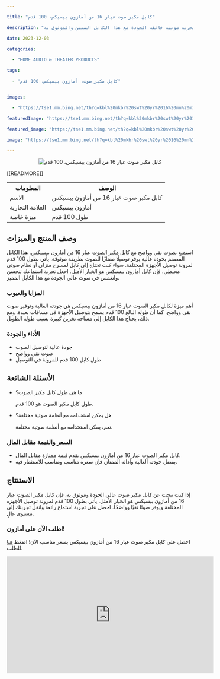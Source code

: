 ---
title: "كابل مكبر صوت عيار 16 من أمازون بيسيكس، 100 قدم"
description: "لقد وصلت الآن إلى منتجنا الرائع - كابل مكبر صوت عيار 16 من أمازون بيسيكس، بطول 100 قدم. احصل على تجربة صوتية فائقة الجودة مع هذا الكابل المتين والموثوق به."
date: 2023-12-03
categories:
  - "HOME AUDIO & THEATER PRODUCTS"
tags:
  - "كابل مكبر صوت، أمازون بيسيكس، 100 قدم"

images:
  - "https://tse1.mm.bing.net/th?q=kbl%20mkbr%20swt%20yr%2016%20mn%20mzwn%20bysyks%20100%20qdm%20kode%20asin%20b006lw0w5y%20tag%20indrajaya%2020"
featuredImage: "https://tse1.mm.bing.net/th?q=kbl%20mkbr%20swt%20yr%2016%20mn%20mzwn%20bysyks%20100%20qdm%20kode%20asin%20b006lw0w5y%20tag%20indrajaya%2020"
featured_image: "https://tse1.mm.bing.net/th?q=kbl%20mkbr%20swt%20yr%2016%20mn%20mzwn%20bysyks%20100%20qdm%20kode%20asin%20b006lw0w5y%20tag%20indrajaya%2020"
image: "https://tse1.mm.bing.net/th?q=kbl%20mkbr%20swt%20yr%2016%20mn%20mzwn%20bysyks%20100%20qdm%20kode%20asin%20b006lw0w5y%20tag%20indrajaya%2020"
---

<center><img alt="كابل مكبر صوت عيار 16 من أمازون بيسيكس، 100 قدم" src="https://tse1.mm.bing.net/th?q=image كابل مكبر صوت عيار 16 من أمازون بيسيكس، 100 قدم (KODE ASIN=B006LW0W5Y, TAG=indrajaya-20)"/></center>

<table>

<tr>

<th>المعلومات</th>

<th>الوصف</th>

</tr>

<tr>

<td>الاسم</td>

<td>كابل مكبر صوت عيار 16 من أمازون بيسيكس</td>

</tr>

<tr>

<td>العلامة التجارية</td>

<td>أمازون بيسيكس</td>

</tr>

<tr>

<td>ميزة خاصة</td>

<td>طول 100 قدم</td>

 [[READMORE]] 



</tr>

</table>

<h2>وصف المنتج والميزات</h2>

<p>استمتع بصوت نقي وواضح مع كابل مكبر الصوت عيار 16 من أمازون بيسيكس. هذا الكابل المصمم بجودة عالية يوفر توصيلًا ممتازًا للصوت بطريقة موثوقة. يأتي بطول 100 قدم لمرونة توصيل الأجهزة المختلفة. سواء كنت تحتاج إلى كابل لمسرح منزلي أو نظام صوتي محيطي، فإن كابل أمازون بيسيكس هو الخيار الأمثل. اجعل تجربة استماعك تتحسن وانغمس في صوت عالي الجودة مع هذا الكابل المميز.</p>

<h3>المزايا والعيوب</h3>

<p>أهم ميزة لكابل مكبر الصوت عيار 16 من أمازون بيسيكس هي جودته العالية وتوفير صوت نقي وواضح. كما أن طوله البالغ 100 قدم يسمح بتوصيل الأجهزة في مسافات بعيدة. ومع ذلك، يحتاج هذا الكابل إلى مساحة تخزين كبيرة بسبب طوله الطويل.</p>

<h3>الأداء والجودة</h3>

<ul>

<li>جودة عالية لتوصيل الصوت</li>

<li>صوت نقي وواضح</li>

<li>طول كابل 100 قدم للمرونة في التوصيل</li>

</ul>

<h2>الأسئلة الشائعة</h2>

<ul>

<li>ما هي طول كابل مكبر الصوت؟</li>

<p>طول كابل مكبر الصوت هو 100 قدم.</p>

<li>هل يمكن استخدامه مع أنظمة صوتية مختلفة؟</li>

<p>نعم، يمكن استخدامه مع أنظمة صوتية مختلفة.</p>

</ul>

<h3>السعر والقيمة مقابل المال</h3>

<ul>

<li>كابل مكبر الصوت عيار 16 من أمازون بيسيكس يقدم قيمة ممتازة مقابل المال.</li>

<li>بفضل جودته العالية وأدائه الممتاز، فإن سعره مناسب ومناسب للاستثمار فيه.</li>

</ul>

<h2>الاستنتاج</h2>

<p>إذا كنت تبحث عن كابل مكبر صوت عالي الجودة وموثوق به، فإن كابل مكبر الصوت عيار 16 من أمازون بيسيكس هو الخيار الأمثل. يأتي بطول 100 قدم لمرونة توصيل الأجهزة المختلفة ويوفر صوتًا نقيًا وواضحًا. احصل على تجربة استماع رائعة وانقل تجربتك إلى مستوى عالٍ.</p>

<h3>اطلب الآن على أمازون!</h3>

<p>احصل على كابل مكبر صوت عيار 16 من أمازون بيسيكس بسعر مناسب الآن! اضغط <a href="https://www.amazon.com/dp/B006LW0W5Y/?tag=indrajaya-20">هنا</a> للطلب.</p>

<iframe width="560" height="315" src="https://www.youtube.com/embed/Y-aFtGVMLmk" title="كابل مكبر صوت عيار 16 من أمازون بيسيكس، 100 قدم (Kode Asin=B006Lw0W5Y, Tag=Indrajaya-20)" frameborder="0" allow="accelerometer; autoplay; clipboard-write; encrypted-media; gyroscope; picture-in-picture; web-share" allowfullscreen></iframe>